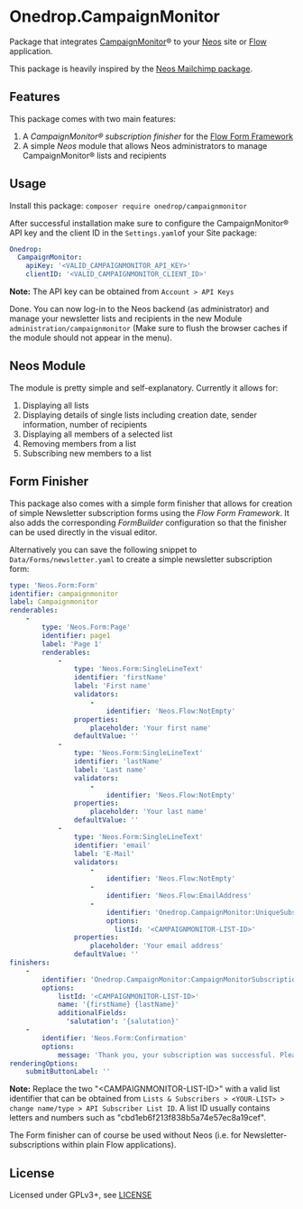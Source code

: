 Onedrop.CampaignMonitor
=======================

Package that integrates [CampaignMonitor](https://www.campaignmonitor.com/)® to your [Neos](https://www.neos.io) site or [Flow](https://flow.neos.io) application.

This package is heavily inspired by the [Neos Mailchimp package](https://github.com/bwaidelich/Wwwision.Neos.MailChimp).

Features
--------

This package comes with two main features:

1. A *CampaignMonitor® subscription finisher* for the [Flow Form Framework](https://flow-form-framework.readthedocs.io/en/stable/)
2. A simple *Neos* module that allows Neos administrators to manage CampaignMonitor® lists and recipients

Usage
-----

Install this package: `composer require onedrop/campaignmonitor`

After successful installation make sure to configure the CampaignMonitor® API key and the client ID in the `Settings.yaml`of your Site package:

```yaml
Onedrop:
  CampaignMonitor:
    apiKey: '<VALID_CAMPAIGNMONITOR_API_KEY>'
    clientID: '<VALID_CAMPAIGNMONITOR_CLIENT_ID>'
```

**Note:** The API key can be obtained from `Account > API Keys`

Done. You can now log-in to the Neos backend (as administrator) and manage your newsletter lists and recipients in the new Module `administration/campaignmonitor` (Make sure to flush the browser caches if the module should not appear in the menu).

Neos Module
-----------

The module is pretty simple and self-explanatory. Currently it allows for:

1. Displaying all lists
2. Displaying details of single lists including creation date, sender information, number of recipients
3. Displaying all members of a selected list
4. Removing members from a list
5. Subscribing new members to a list

Form Finisher
-------------

This package also comes with a simple form finisher that allows for creation of simple Newsletter subscription forms using the *Flow Form Framework*.
It also adds the corresponding *FormBuilder* configuration so that the finisher can be used directly in the visual editor.

Alternatively you can save the following snippet to `Data/Forms/newsletter.yaml` to create a simple newsletter subscription form:

```yaml
type: 'Neos.Form:Form'
identifier: campaignmonitor
label: Campaignmonitor
renderables:
    -
        type: 'Neos.Form:Page'
        identifier: page1
        label: 'Page 1'
        renderables:
            -
                type: 'Neos.Form:SingleLineText'
                identifier: 'firstName'
                label: 'First name'
                validators:
                    -
                        identifier: 'Neos.Flow:NotEmpty'
                properties:
                    placeholder: 'Your first name'
                defaultValue: ''
            -
                type: 'Neos.Form:SingleLineText'
                identifier: 'lastName'
                label: 'Last name'
                validators:
                    -
                        identifier: 'Neos.Flow:NotEmpty'
                properties:
                    placeholder: 'Your last name'
                defaultValue: ''
            -
                type: 'Neos.Form:SingleLineText'
                identifier: 'email'
                label: 'E-Mail'
                validators:
                    -
                        identifier: 'Neos.Flow:NotEmpty'
                    -
                        identifier: 'Neos.Flow:EmailAddress'
                    -
                        identifier: 'Onedrop.CampaignMonitor:UniqueSubscription'
                        options:
                          listId: '<CAMPAIGNMONITOR-LIST-ID>'
                properties:
                    placeholder: 'Your email address'
                defaultValue: ''
finishers:
    -
        identifier: 'Onedrop.CampaignMonitor:CampaignMonitorSubscriptionFinisher'
        options:
            listId: '<CAMPAIGNMONITOR-LIST-ID>'
            name: '{firstName} {lastName}'
            additionalFields:
              'salutation': '{salutation}'
    -
        identifier: 'Neos.Form:Confirmation'
        options:
            message: 'Thank you, your subscription was successful. Please check your email.'
renderingOptions:
    submitButtonLabel: ''
```

**Note:** Replace the two "\<CAMPAIGNMONITOR-LIST-ID\>" with a valid list identifier that can be obtained from `Lists & Subscribers > <YOUR-LIST> > change name/type > API Subscriber List ID`. A list ID usually contains letters and numbers such as "cbd1eb6f213f838b5a74e57ec8a19cef".

The Form finisher can of course be used without Neos (i.e. for Newsletter-subscriptions within plain Flow applications).

License
-------

Licensed under GPLv3+, see [LICENSE](LICENSE)
